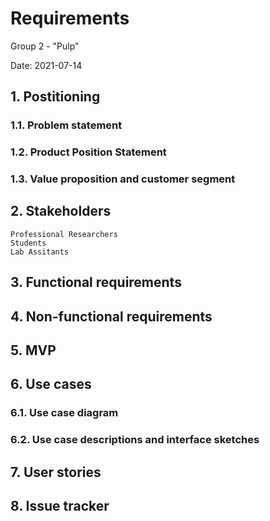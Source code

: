 # Requirements
Group 2 - "Pulp"

Date: 2021-07-14

## 1. Postitioning
### 1.1. Problem statement

### 1.2. Product Position Statement

### 1.3. Value proposition and customer segment

## 2. Stakeholders
	Professional Researchers 
	Students
	Lab Assitants 
## 3. Functional requirements

## 4. Non-functional requirements

## 5. MVP

## 6. Use cases
### 6.1. Use case diagram
### 6.2. Use case descriptions and interface sketches

## 7. User stories

## 8. Issue tracker
